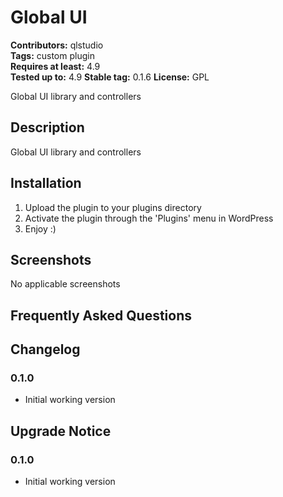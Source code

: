 # Global UI
**Contributors:** qlstudio  
**Tags:** custom plugin  
**Requires at least:** 4.9  
**Tested up to:** 4.9
**Stable tag:** 0.1.6
**License:** GPL  

Global UI library and controllers


## Description 

Global UI library and controllers


## Installation 


1. Upload the plugin to your plugins directory
2. Activate the plugin through the 'Plugins' menu in WordPress
3. Enjoy :)


## Screenshots 

No applicable screenshots


## Frequently Asked Questions 


## Changelog 


### 0.1.0

* Initial working version


## Upgrade Notice 


### 0.1.0

* Initial working version
